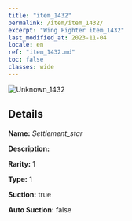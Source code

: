 ```yaml
---
title: "item_1432"
permalink: /item/item_1432/
excerpt: "Wing Fighter item_1432"
last_modified_at: 2023-11-04
locale: en
ref: "item_1432.md"
toc: false
classes: wide
---
```



 ![Unknown_1432](/images/item/Settlement_star_p.png)



## Details

 **Name:** *Settlement_star* 

 **Description:** 

 **Rarity:** 1 

 **Type:** 1 

 **Suction:** true 

 **Auto Suction:** false 


